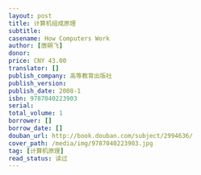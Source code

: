 ```yaml
---
layout: post
title: 计算机组成原理
subtitle: 
casename: How Computers Work
author: [唐朔飞]
donor: 
price: CNY 43.00
translator: []
publish_company: 高等教育出版社
publish_version: 
publish_date: 2008-1
isbn: 9787040223903
serial: 
total_volume: 1
borrower: []
borrow_date: []
douban_url: http://book.douban.com/subject/2994636/
cover_path: /media/img/9787040223903.jpg
tag: [计算机原理]
read_status: 读过
---
```


